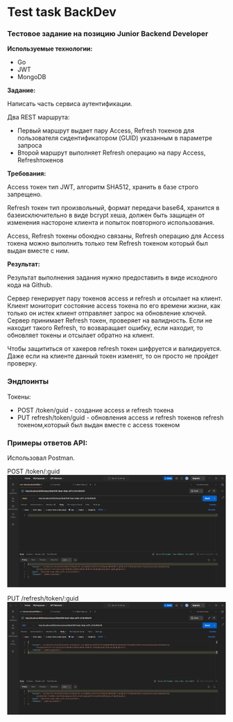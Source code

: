# Test task BackDev

### Тестовое задание на позицию Junior Backend Developer

**Используемые технологии:**

- Go
- JWT
- MongoDB

**Задание:**

Написать часть сервиса аутентификации.

Два REST маршрута:

- Первый маршрут выдает пару Access, Refresh токенов для пользователя сидентификатором (GUID) указанным в параметре запроса
- Второй маршрут выполняет Refresh операцию на пару Access, Refreshтокенов

**Требования:**

Access токен тип JWT, алгоритм SHA512, хранить в базе строго запрещено.

Refresh токен тип произвольный, формат передачи base64, хранится в базеисключительно в виде bcrypt хеша, должен быть защищен от изменения настороне клиента и попыток повторного использования.

Access, Refresh токены обоюдно связаны, Refresh операцию для Access токена можно выполнить только тем Refresh токеном который был выдан вместе с ним.

**Результат:**

Результат выполнения задания нужно предоставить в виде исходного кода на Github.

Сервер генерирует пару токенов access и refresh и отсылает на клиент. Клиент мониторит состояние access токена по его времени жизни, как только он истек клиент отправляет запрос на обновление ключей. Сервер принимает Refresh токен, проверяет на валидность. Если не находит такого Refresh, то возваращает ошибку, если находит, то обновляет токены и отсылает обратно на клиент.

Чтобы защититься от хакеров refresh токен шифруется и валидируется. Даже если на клиенте данный токен изменят, то он просто не пройдет проверку.

### Эндпоинты

Токены:

- POST /token/guid - создание access и refresh токена
- PUT refresh/token/guid - обновления access и refresh токенов refresh токеном,который был выдан вместе с access токеном 

### Примеры ответов API:

Использовал Postman.

POST   /token/:guid
![img_1.png](images/img_1.png)

PUT  /refresh/token/:guid
![img_2.png](images/img_2.png)